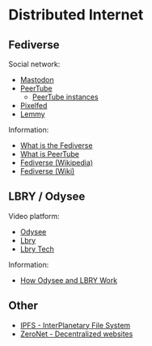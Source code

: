# Distributed Internet

## Fediverse

Social network:

* [Mastodon](https://joinmastodon.org/)
* [PeerTube](https://joinpeertube.org/)
  * [PeerTube instances](https://instances.joinpeertube.org/instances)
* [Pixelfed](https://pixelfed.org/)
* [Lemmy](https://join-lemmy.org/)

Information:

* [What is the Fediverse](https://framatube.org/w/9dRFC6Ya11NCVeYKn8ZhiD)
* [What is PeerTube](https://framatube.org/w/kkGMgK9ZtnKfYAgnEtQxbv)
* [Fediverse (Wikipedia)](https://de.wikipedia.org/wiki/Fediverse)
* [Fediverse (Wiki)](https://joinfediverse.wiki/Main_Page/de)

## LBRY / Odysee

Video platform:

* [Odysee](https://odysee.com/)
* [Lbry](https://lbry.com/)
* [Lbry Tech](https://lbry.tech/)

Information:

* [How Odysee and LBRY Work](https://www.youtube.com/watch?v=RCB_udRbF7Q)

## Other

* [IPFS - InterPlanetary File System](https://ipfs.tech/)
* [ZeroNet - Decentralized websites](https://zeronet.io/)
